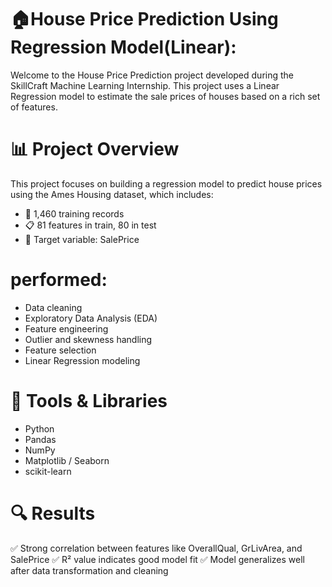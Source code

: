 # 🏠House Price Prediction Using Regression Model(Linear):
Welcome to the House Price Prediction project developed during the SkillCraft Machine Learning Internship. This project uses a Linear Regression model to estimate the sale prices of houses based on a rich set of features.
# 📊 Project Overview
This project focuses on building a regression model to predict house prices using the Ames Housing dataset, which includes:

 * 🏡 1,460 training records
* 📋 81 features in train, 80 in test
* 🎯 Target variable: SalePrice

# performed:

* Data cleaning
* Exploratory Data Analysis (EDA)
* Feature engineering
* Outlier and skewness handling
* Feature selection
* Linear Regression modeling

# 🧪 Tools & Libraries
* Python
* Pandas
* NumPy
* Matplotlib / Seaborn
* scikit-learn

# 🔍 Results
✅ Strong correlation between features like OverallQual, GrLivArea, and SalePrice
✅ R² value indicates good model fit
✅ Model generalizes well after data transformation and cleaning
